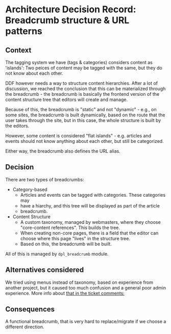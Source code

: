 # Architecture Decision Record: Breadcrumb structure & URL patterns

## Context

The tagging system we have (tags & categories) considers content as 'islands':
Two peices of content may be tagged with the same, but they do not know about
each other.

DDF however needs a way to structure content hierarchies.
After a lot of discussion, we reached the conclusion that this can be
materialized  through the breadcrumb - the breadcrumb is basically the frontend
version of the content structure tree that editors will create and manage.

Because of this, the breadcrumb is "static" and not "dynamic" - e.g., on some
sites, the breadcrumb is built dynamically, based on the route that the user
takes through the site, but in this case, the whole structure is built by
the editors.

However, some content is considered "flat islands" - e.g. articles and events
should not know anything about each other, but still be categorized.

Either way, the breadcrumb also defines the URL alias.

## Decision

There are two types of breadcrumbs:

- Category-based
  - Articles and events can be tagged with categories. These categories may
  - have a hiarchy, and this tree will be displayed as part of the article
  - breadcrumb.
- Content Structure
  - A custom taxonomy, managed by webmasters, where they choose "core-content
    references". This builds the tree.
  - When creating non-core pages, there is a field that the editor can choose
    where this page "lives" in the structure tree.
  - Based on this, the breadcrumb will be built.

All of this is managed by `dpl_breadcrumb` module.

## Alternatives considered

We tried using menus instead of taxonomy, based on experience from another
project, but it caused too much confusion and a general poor admin experience.
More info about
[that in the ticket comments:](https://reload.atlassian.net/browse/DDFFORM-471?focusedCommentId=111572)

## Consequences

A functional breadcrumb, that is very hard to replace/migrate if we choose a
different direction.
